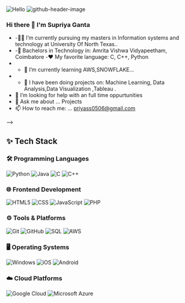 
![Hello](https://camo.githubusercontent.com/daa279ca78be42b310b9d7d7ea35f996418037e6fc81a54fc91ce6732e7f2e9e/68747470733a2f2f63617073756c652d72656e6465722e76657263656c2e6170702f6170693f747970653d776176696e6726636f6c6f723d6772616469656e7426746578743d48656c6c6f21266865696768743d3130302673656374696f6e3d686561646572)
![github-header-image](https://github.com/user-attachments/assets/215ce9db-5407-4c38-91d2-f2ac3713a39d)


### Hi there 👋 I'm Supriya Ganta
- -👨‍🎓 I’m currently pursuing my masters in Information systems and technology at University Of North Texas..
- -🔭 Bachelors in Technology in: Amrita Vishwa Vidyapeetham, Coimbatore
  -❤️ My favorite language: C, C++, Python
- - 🌱 I’m currently learning  AWS,SNOWFLAKE...
- - 👯 I have been doing projects on: Machine Learning, Data Analysis,Data Visualization ,Tableau .
- 🤔 I’m looking for help with an full time oppurtunities
- 💬 Ask me about ... Projects
- 📫 How to reach me: ... priyass0506@gmail.com

-->
## ✨ Tech Stack
### 🛠 Programming Languages
![Python](https://img.shields.io/badge/-Python-blue?logo=python)
![Java](https://img.shields.io/badge/-Java-orange?logo=java)
![C](https://img.shields.io/badge/-C-blue?logo=c)
![C++](https://img.shields.io/badge/-C++-00599C?logo=cplusplus)

### 🌐 Frontend Development
![HTML5](https://img.shields.io/badge/-HTML5-red?logo=html5)
![CSS](https://img.shields.io/badge/-CSS-green?logo=css3)
![JavaScript](https://img.shields.io/badge/-JavaScript-yellow?logo=javascript)
![PHP](https://img.shields.io/badge/-PHP-777BB4?logo=php)

### ⚙️ Tools & Platforms
![Git](https://img.shields.io/badge/-Git-orange?logo=git)
![GitHub](https://img.shields.io/badge/-GitHub-black?logo=github)
![SQL](https://img.shields.io/badge/-SQL-blue?logo=mysql)
![AWS](https://img.shields.io/badge/-AWS-orange?logo=amazonaws)

### 🖥 Operating Systems
![Windows](https://img.shields.io/badge/-Windows-blue?logo=windows)
![iOS](https://img.shields.io/badge/-iOS-white?logo=apple)
![Android](https://img.shields.io/badge/-Android-green?logo=android)

### ☁️ Cloud Platforms
![Google Cloud](https://img.shields.io/badge/-Google_Cloud-red?logo=googlecloud)
![Microsoft Azure](https://img.shields.io/badge/-Microsoft_Azure-blue?logo=microsoftazure)

<!--
**GantaSupriya/GantaSupriya** is a ✨ _special_ ✨ repository because its `README.md` (this file) appears on your GitHub profile.

Here are some ideas to get you started:

- 🔭 I’m currently pursuing my masters in Information systems and technology ..
- 🌱 I’m currently learning ...
- 👯 I’m looking to collaborate on ...
- 🤔 I’m looking for help with ...
- 💬 Ask me about ...
- 📫 How to reach me: ...
- 😄 Pronouns: ...
- ⚡ Fun fact: ...
-->
